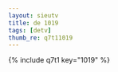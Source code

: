 ```yaml
--- 
layout: sieutv
title: de 1019
tags: [detv]
thumb_re: q7t11019
---
```

{% include q7t1 key="1019" %} 
